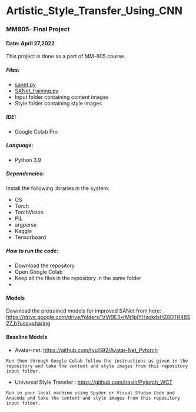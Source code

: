 # Artistic_Style_Transfer_Using_CNN
### MM805- Final Project
#### Date: April 27,2022

This project is done as a part of MM-805 course.

##### Files:
* [sanet.py](https://github.com/SabrinaNasrin/Artistic_Style_Transfer_Using_CNN/blob/main/sanet.py)
* [SANet_training.py](https://github.com/SabrinaNasrin/Artistic_Style_Transfer_Using_CNN/blob/main/SANet_training.ipynb)
* Input folder containing content images
* Style folder containing style images

##### IDE:
* Google Colab Pro

##### Language:
* Python 3.9

##### Dependencies:
Install the following libraries in the system:
* OS
* Torch
* TorchVision
* PIL
* argparse
* Kaggle
* Tensorboard


##### How to run the code:
* Download the repository
* Open Google Colab
* Keep all the files in the repository in the same folder
* 

#### Models
Download the pretrained models for improved SANet from here: https://drive.google.com/drive/folders/1zW9E3xrMr1plYHxokdsHZ8DTR48S27_b?usp=sharing

#### Baseline Models
* Avatar-net: https://github.com/tyui592/Avatar-Net_Pytorch
```
Run them through Google Colab follow the instructions as given in the repository and take the content and style images from this repository input folder.
```
* Universal Style Transfer : https://github.com/irasin/Pytorch_WCT 
```
Run in your local machine using Spyder or Visual Studio Code and Anacoda and take the content and style images from this repository input folder.

```


